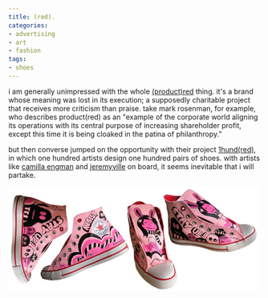 ```yaml
---
title: (red).
categories:
- advertising
- art
- fashion
tags:
- shoes
---
```


i am generally unimpressed with the whole [(product)red](http://en.wikipedia.org/wiki/Product_RED) thing. it's a brand whose meaning was lost in its execution; a supposedly charitable project that receives more criticism than praise.  take mark rosenman, for example, who describes product(red) as an "example of the corporate world aligning its operations with its central purpose of increasing shareholder profit, except this time it is being cloaked in the patina of philanthropy."

but then converse jumped on the opportunity with their project [1hund(red)](http://www.converse.com/#100ArtistsRed), in which one hundred artists design one hundred pairs of shoes. with artists like [camilla engman](http://www.camillaengman.com/) and [jeremyville](http://jeremyville.com/) on board, it seems inevitable that i will partake. 

![](11/red.jpg)
